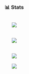 <h3 align="center">
    📊 Stats
</h3>

<br>

<div align="center">
   <img src="https://wakatime.com/share/@30c3d6e3-02a7-46a6-b89a-b48416bb9490/a3b11818-8355-4387-a374-1b485f3d0625.svg">
   <br/>
   <br/>
   <br/>
   <img src="https://github-readme-stats.vercel.app/api?username=bulondra&show_icons=true&hide_border=false&theme=aura">
   <br/>
   <br/>
   <br/>
   <img src="https://github-readme-streak-stats.herokuapp.com/?user=bulondra&theme=aura&hide_border=false">
   <br/>
   <br/>
   <img src="https://github-readme-stats.vercel.app/api/top-langs/?username=bulondra&layout=compact&theme=aura&card_width=445px">
</div>
